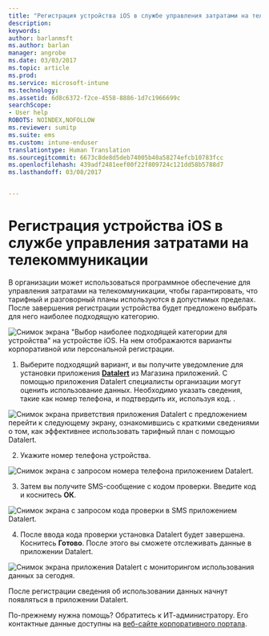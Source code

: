```yaml
---
title: "Регистрация устройства iOS в службе управления затратами на телекоммуникации с помощью Intune"
description: 
keywords: 
author: barlanmsft
ms.author: barlan
manager: angrobe
ms.date: 03/03/2017
ms.topic: article
ms.prod: 
ms.service: microsoft-intune
ms.technology: 
ms.assetid: 6d8c6372-f2ce-4558-8886-1d7c1966699c
searchScope:
- User help
ROBOTS: NOINDEX,NOFOLLOW
ms.reviewer: sumitp
ms.suite: ems
ms.custom: intune-enduser
translationtype: Human Translation
ms.sourcegitcommit: 6673c8de8d5deb74005b40a58274efcb10783fcc
ms.openlocfilehash: 439adf2481eef00f22f809724c121dd58b5788d7
ms.lasthandoff: 03/08/2017


---
```


# <a name="enroll-your-ios-device-in-telecom-expense-management"></a>Регистрация устройства iOS в службе управления затратами на телекоммуникации

В организации может использоваться программное обеспечение для управления затратами на телекоммуникации, чтобы гарантировать, что тарифный и разговорный планы используются в допустимых пределах. После завершения регистрации устройства будет предложено выбрать для него наиболее подходящую категорию.

  ![Снимок экрана "Выбор наиболее подходящей категории для устройства" на устройстве iOS. На нем отображаются варианты корпоративной или персональной регистрации.](./media/ios-enroll-10-tem-select-best-category.png)

1. Выберите подходящий вариант, и вы получите уведомление для установки приложения [__Datalert__](https://itunes.apple.com/us/app/datalert/id771029268?mt=8) из Магазина приложений. С помощью приложения Datalert специалисты организации могут оценить использование данных. Необходимо указать сведения, такие как номер телефона, и подтвердить их, используя код. .

  ![Снимок экрана приветствия приложения Datalert с предложением перейти к следующему экрану, ознакомившись с краткими сведениями о том, как эффективнее использовать тарифный план с помощью Datalert.](./media/ios-enroll-11-tem-datalert-setup.png)

2. Укажите номер телефона устройства.

  ![Снимок экрана с запросом номера телефона приложением Datalert.](./media/ios-enroll-12-tem-datalert-phone-number.png)

3. Затем вы получите SMS-сообщение с кодом проверки. Введите код и коснитесь __ОК__.

  ![Снимок экрана с запросом кода проверки в SMS приложением Datalert.](./media/ios-enroll-13-tem-datalert-sms.png)

4. После ввода кода проверки установка Datalert будет завершена. Коснитесь __Готово__. После этого вы сможете отслеживать данные в приложении Datalert.

  ![Снимок экрана приложения Datalert с мониторингом использования данных за сегодня.](./media/ios-enroll-14-tem-datalert-monitoring-active.png)

После регистрации сведения об использовании данных начнут появляться в приложении Datalert.

По-прежнему нужна помощь? Обратитесь к ИТ-администратору. Его контактные данные доступны на [веб-сайте корпоративного портала](http://portal.manage.microsoft.com).

